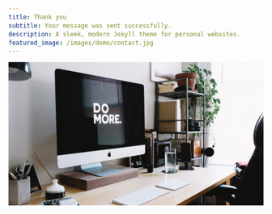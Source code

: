 ```yaml
---
title: Thank you
subtitle: Your message was sent successfully.
description: A sleek, modern Jekyll theme for personal websites.
featured_image: /images/demo/contact.jpg
---
```


![](/images/demo/about.jpg)

